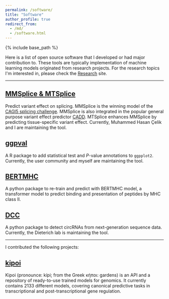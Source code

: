 ```yaml
---
permalink: /software/
title: "Software"
author_profile: true
redirect_from: 
  - /md/
  - /software.html
---
```

{% include base_path %}

Here is a list of open source software that I developed or had major contribution to. 
These tools are typically implementation of machine learning models originated from research projects.
For the research topics I'm interested in, please check the [Research](https://s6juncheng.github.io/research/) site. 

---
## [MMSplice & MTSplice](https://github.com/gagneurlab/MMSplice_MTSplice)

Predict variant effect on splicing. MMSplice is the winning model of the [CAGI5 splicing challenge](https://genomeinterpretation.org/content/vex-seq). 
MMSplice is also integrated in the popular general purpose variant effect predictor [CADD](https://cadd.gs.washington.edu/news).
MTSplice enhances MMSplice by predicting tissue-specific variant effect.
Currently, Muhammed Hasan Çelik and I are maintaining the tool. 


## [ggpval](https://github.com/s6juncheng/ggpval)

A R package to add statistical test and *P*-value annotations to ``ggpplot2``. 
Currently, the user community and myself are maintaining the tool. 

## [BERTMHC](https://github.com/s6juncheng/BERTMHC)
A python package to re-train and predict with BERTMHC model, a transformer model to predict binding and presentation of peptides by MHC class II.

## [DCC](https://github.com/dieterich-lab/DCC)

A python package to detect circRNAs from next-generation sequence data.
Currently, the Dieterich lab is maintaining the tool.

--------

I contributed the following projects:

## [kipoi](https://kipoi.org)
Kipoi (pronounce: kípi; from the Greek κήποι: gardens) is an API and a repository of ready-to-use trained models for genomics. 
It currently contains 2133 different models, covering canonical predictive tasks in transcriptional and post-transcriptional gene regulation. 
